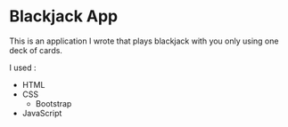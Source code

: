 # Blackjack App
This is an application I wrote that plays blackjack with you only using one deck of cards.

I used :
* HTML
* CSS
	* Bootstrap
* JavaScript
